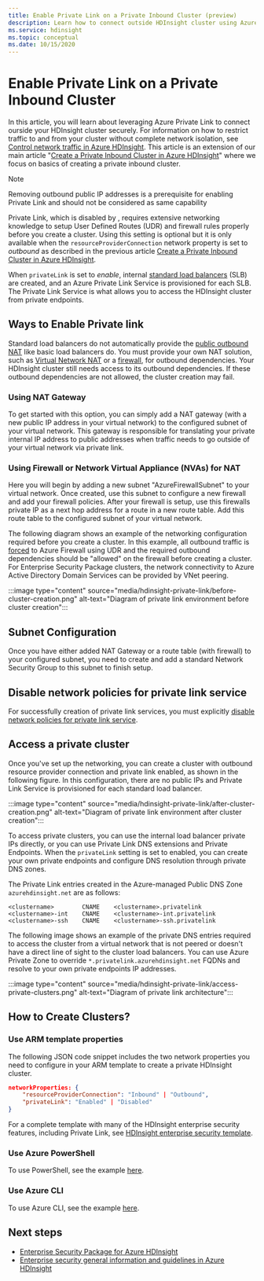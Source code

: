 ```yaml
---
title: Enable Private Link on a Private Inbound Cluster (preview)
description: Learn how to connect outside HDInsight cluster using Azure Private Link.
ms.service: hdinsight
ms.topic: conceptual
ms.date: 10/15/2020
---
```


# Enable Private Link on a Private Inbound Cluster

In this article, you will learn about leveraging Azure Private Link to connect ourside your HDInsight cluster securely. For information on how to restrict traffic to and from your cluster without complete network isolation, see [Control network traffic in Azure HDInsight](./control-network-traffic.md). This article is an extension of our main article "[Create a Private Inbound Cluster in Azure HDInsight](./hdinsight-private-inbound-cluster.md)" where we focus on basics of creating a private inbound cluster.

>[!NOTE]
>Removing outbound public IP addresses is a prerequisite for enabling Private Link and should not be considered as same capability

Private Link, which is disabled by 
, requires extensive networking knowledge to setup User Defined Routes (UDR) and firewall rules properly before you create a cluster. Using this setting is optional but it is only available when the `resourceProviderConnection` network property is set to *outbound* as described in the previous article [Create a Private Inbound Cluster in Azure HDInsight](./hdinsight-private-inbound-cluster.md).

When `privateLink` is set to *enable*, internal [standard load balancers](../load-balancer/load-balancer-overview.md) (SLB) are created, and an Azure Private Link Service is provisioned for each SLB. The Private Link Service is what allows you to access the HDInsight cluster from private endpoints.

## Ways to Enable Private link

Standard load balancers do not automatically provide the [public outbound NAT](../load-balancer/load-balancer-outbound-connections.md) like basic load balancers do. You must provide your own NAT solution, such as [Virtual Network NAT](../virtual-network/nat-gateway/nat-overview.md) or a [firewall](./hdinsight-restrict-outbound-traffic.md), for outbound dependencies. Your HDInsight cluster still needs access to its outbound dependencies. If these outbound dependencies are not allowed, the cluster creation may fail.

### Using NAT Gateway
To get started with this option, you can simply add a NAT gateway (with a new public IP address in your virtual network) to the configured subnet of your virtual network. This gateway is responsible for translating your private internal IP address to public addresses when traffic needs to go outside of your virtual network via private link.

### Using Firewall or Network Virtual Appliance (NVAs) for NAT
Here you will begin by adding a new subnet "AzureFirewallSubnet" to your virtual network. Once created, use this subnet to configure a new firewall and add your firewall policies. After your firewall is setup, use this firewalls private IP as a next hop address for a route in a new route table. Add this route table to the configured subnet of your virtual network.

The following diagram shows an example of the networking configuration required before you create a cluster. In this example, all outbound traffic is [forced](../firewall/forced-tunneling.md) to Azure Firewall using UDR and the required outbound dependencies should be "allowed" on the firewall before creating a cluster. For Enterprise Security Package clusters, the network connectivity to Azure Active Directory Domain Services can be provided by VNet peering.

:::image type="content" source="media/hdinsight-private-link/before-cluster-creation.png" alt-text="Diagram of private link environment before cluster creation":::

## Subnet Configuration
Once you have either added NAT Gateway or a route table (with firewall) to your configured subnet, you need to create and add a standard Network Security Group to this subnet to finish setup.

## Disable network policies for private link service
For successfully creation of private link services, you must explicitly [disable network policies for private link service](../private-link/disable-private-link-service-network-policy.md).

## Access a private cluster

Once you've set up the networking, you can create a cluster with outbound resource provider connection and private link enabled, as shown in the following figure. In this configuration, there are no public IPs and Private Link Service is provisioned for each standard load balancer.

:::image type="content" source="media/hdinsight-private-link/after-cluster-creation.png" alt-text="Diagram of private link environment after cluster creation":::

To access private clusters, you can use the internal load balancer private IPs directly, or you can use Private Link DNS extensions and Private Endpoints. When the `privateLink` setting is set to enabled, you can create your own private endpoints and configure DNS resolution through private DNS zones.

The Private Link entries created in the Azure-managed Public DNS Zone `azurehdinsight.net` are as follows:

```dns
<clustername>        CNAME    <clustername>.privatelink
<clustername>-int    CNAME    <clustername>-int.privatelink
<clustername>-ssh    CNAME    <clustername>-ssh.privatelink
```

The following image shows an example of the private DNS entries required to access the cluster from a virtual network that is not peered or doesn't have a direct line of sight to the cluster load balancers. You can use Azure Private Zone to override `*.privatelink.azurehdinsight.net` FQDNs and resolve to your own private endpoints IP addresses.

:::image type="content" source="media/hdinsight-private-link/access-private-clusters.png" alt-text="Diagram of private link architecture":::

## How to Create Clusters?
### Use ARM template properties

The following JSON code snippet includes the two network properties you need to configure in your ARM template to create a private HDInsight cluster.

```json
networkProperties: {
    "resourceProviderConnection": "Inbound" | "Outbound",
    "privateLink": "Enabled" | "Disabled"
}
```

For a complete template with many of the HDInsight enterprise security features, including Private Link, see [HDInsight enterprise security template](https://github.com/Azure-Samples/hdinsight-enterprise-security/tree/main/ESP-HIB-PL-Template).

### Use Azure PowerShell

To use PowerShell, see the example [here](/powershell/module/az.hdinsight/new-azhdinsightcluster#example-4--create-an-azure-hdinsight-cluster-with-relay-outbound-and-private-link-feature).

### Use Azure CLI
To use Azure CLI, see the example [here](/cli/azure/hdinsight#az_hdinsight_create-examples).

## Next steps

* [Enterprise Security Package for Azure HDInsight](enterprise-security-package.md)
* [Enterprise security general information and guidelines in Azure HDInsight](./domain-joined/general-guidelines.md)
